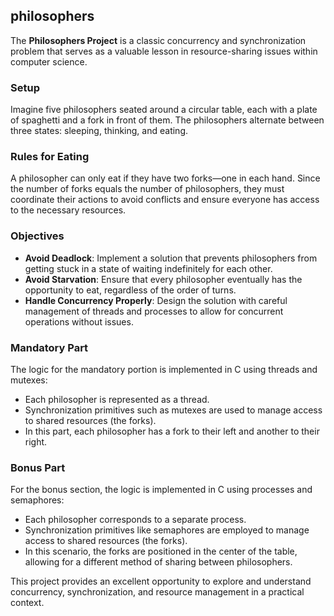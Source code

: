 ## philosophers

The **Philosophers Project** is a classic concurrency and synchronization problem that serves as a valuable lesson in resource-sharing issues within computer science.

### Setup

Imagine five philosophers seated around a circular table, each with a plate of spaghetti and a fork in front of them. The philosophers alternate between three states: sleeping, thinking, and eating.

### Rules for Eating

A philosopher can only eat if they have two forks—one in each hand. Since the number of forks equals the number of philosophers, they must coordinate their actions to avoid conflicts and ensure everyone has access to the necessary resources.

### Objectives

- **Avoid Deadlock**: Implement a solution that prevents philosophers from getting stuck in a state of waiting indefinitely for each other.
- **Avoid Starvation**: Ensure that every philosopher eventually has the opportunity to eat, regardless of the order of turns.
- **Handle Concurrency Properly**: Design the solution with careful management of threads and processes to allow for concurrent operations without issues.

### Mandatory Part

The logic for the mandatory portion is implemented in C using threads and mutexes:
- Each philosopher is represented as a thread.
- Synchronization primitives such as mutexes are used to manage access to shared resources (the forks).
- In this part, each philosopher has a fork to their left and another to their right.

### Bonus Part

For the bonus section, the logic is implemented in C using processes and semaphores:
- Each philosopher corresponds to a separate process.
- Synchronization primitives like semaphores are employed to manage access to shared resources (the forks).
- In this scenario, the forks are positioned in the center of the table, allowing for a different method of sharing between philosophers.

This project provides an excellent opportunity to explore and understand concurrency, synchronization, and resource management in a practical context.
